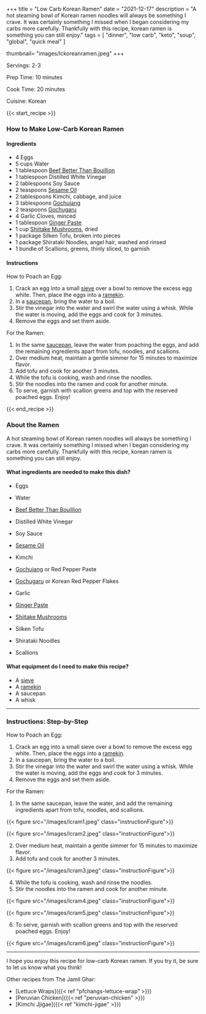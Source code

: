 
+++
title = "Low Carb Korean Ramen"
date = "2021-12-17"
description = "A hot steaming bowl of Korean ramen noodles will always be something I crave. It was certainly something I missed when I began considering my carbs more carefully. Thankfully with this recipe, korean ramen is something you can still enjoy."
tags = [
    "dinner",
    "low carb",
    "keto",
    "soup", 
    "global",
    "quick meal"
]

thumbnail= "images/lckoreanramen.jpeg"
+++

Servings: 2-3 <!--more-->

Prep Time: 10 minutes 

Cook Time: 20 minutes 

Cuisine: Korean

{{< start_recipe >}}

### How to Make Low-Carb Korean Ramen 

#### Ingredients 

* 4 Eggs 
* 5 cups Water 
* 1 tablespoon [Beef Better Than Bouillion](https://amzn.to/3F7a5nd)
* 1 tablespoon Distilled White Vinegar 
* 2 tablespoons Soy Sauce 
* 2 teaspoons [Sesame Oil](https://amzn.to/3mh5jvX)
* 2 tablespoons Kimchi, cabbage, and juice
* 3 tablespoons [Gochujang](https://amzn.to/3skzFl0)
* 2 teaspoons [Gochugaru](https://amzn.to/3shgJno)
* 4 Garlic Cloves, minced 
* 1 tablespoon [Ginger Paste](https://amzn.to/33JERox) 
* 1 cup [Shiitake Mushrooms](https://amzn.to/3q9PS9U), dried 
* 1 package Silken Tofu, broken into pieces 
* 1 package Shirataki Noodles, angel hair, washed and rinsed
* 1 bundle of Scallions, greens, thinly sliced, to garnish 

#### Instructions 

How to Poach an Egg:

1. Crack an egg into a small [sieve](https://amzn.to/3EaOHMq) over a bowl to remove the excess egg white. Then, place the eggs into a [ramekin](https://amzn.to/33FrBRG).
2. In a [saucepan](https://amzn.to/3mbpQly), bring the water to a boil.
3. Stir the vinegar into the water and swirl the water using a whisk. While the water is moving, add the eggs and cook for 3 minutes.
4. Remove the eggs and set them aside. 

For the Ramen: 

1. In the same [saucepan](https://amzn.to/3mbpQly), leave the water from poaching the eggs, and add the remaining ingredients apart from tofu, noodles, and scallions. 
2. Over medium heat, maintain a gentle simmer for 15 minutes to maximize flavor. 
3. Add tofu and cook for another 3 minutes. 
4. While the tofu is cooking, wash and rinse the noodles. 
5. Stir the noodles into the ramen and cook for another minute. 
6. To serve, garnish with scallion greens and top with the reserved poached eggs. Enjoy!

{{< end_recipe >}}

### About the Ramen 

A hot steaming bowl of Korean ramen noodles will always be something I crave. It was certainly something I missed when I began considering my carbs more carefully. Thankfully with this recipe, korean ramen is something you can still enjoy. 

#### What ingredients are needed to make this dish?

* Eggs 

* Water 

* [Beef Better Than Bouillion](https://amzn.to/3F7a5nd)

* Distilled White Vinegar 

* Soy Sauce 

* [Sesame Oil](https://amzn.to/3mh5jvX)

* Kimchi

* [Gochujang](https://amzn.to/3skzFl0) or Red Pepper Paste 

* [Gochugaru](https://amzn.to/3shgJno) or Korean Red Pepper Flakes 

* Garlic 

* [Ginger Paste](https://amzn.to/33JERox)

* [Shiitake Mushrooms](https://amzn.to/3q9PS9U)

* Silken Tofu

* Shirataki Noodles

* Scallions 

#### What equipment do I need to make this recipe?

* A [sieve](https://amzn.to/3EaOHMq) 
* A [ramekin](https://amzn.to/33FrBRG)
* A saucepan 
* A whisk 

---- 

### Instructions: Step-by-Step

How to Poach an Egg:

1. Crack an egg into a small sieve over a bowl to remove the excess egg white. Then, place the eggs into a [ramekin](https://amzn.to/33FrBRG).
2. In a saucepan, bring the water to a boil.
3. Stir the vinegar into the water and swirl the water using a whisk. While the water is moving, add the eggs and cook for 3 minutes.
4. Remove the eggs and set them aside. 

For the Ramen: 

1. In the same saucepan, leave the water, and add the remaining ingredients apart from tofu, noodles, and scallions. 

{{< figure src="/images/lcram1.jpeg" class="instructionFigure">}}

{{< figure src="/images/lcram2.jpeg" class="instructionFigure">}}

2. Over medium heat, maintain a gentle simmer for 15 minutes to maximize flavor. 
3. Add tofu and cook for another 3 minutes. 

{{< figure src="/images/lcram3.jpeg" class="instructionFigure">}}

4. While the tofu is cooking, wash and rinse the noodles. 
5. Stir the noodles into the ramen and cook for another minute. 

{{< figure src="/images/lcram4.jpeg" class="instructionFigure">}}

{{< figure src="/images/lcram5.jpeg" class="instructionFigure">}}

6. To serve, garnish with scallion greens and top with the reserved poached eggs. Enjoy!

{{< figure src="/images/lcram6.jpeg" class="instructionFigure">}}

---- 

I hope you enjoy this recipe for low-carb Korean ramen. If you try it, be sure to let us know what you think!

Other recipes from The Jamil Ghar:

* [Lettuce Wraps]({{< ref "pfchangs-lettuce-wrap" >}})
* [Peruvian Chicken]({{< ref "peruvian-chicken" >}})
* [Kimchi Jjigae]({{< ref "kimchi-jigae" >}})
